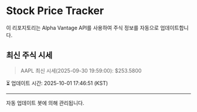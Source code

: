 
# Stock Price Tracker

이 리포지토리는 Alpha Vantage API를 사용하여 주식 정보를 자동으로 업데이트합니다.

## 최신 주식 시세
> AAPL 최신 시세(2025-09-30 19:59:00): $253.5800

⏳ 업데이트 시간: 2025-10-01 17:46:51 (KST)

---
자동 업데이트 봇에 의해 관리됩니다.
